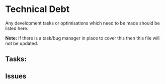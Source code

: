 # Technical Debt

Any development tasks or optimisations which need to be made should be listed here.

**Note:** If there is a task/bug manager in place to cover this then this file will not be updated.

## Tasks:

## Issues

